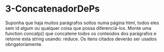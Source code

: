 # 3-ConcatenadorDePs

Suponha que haja muitos parágrafos soltos numa página html, todos eles sem id algum ou qualquer coisa que possa diferenciá-los. Monte uma function concatp() que concatene todos os conteúdos dos parágrafos e retorne esta string usando: reduce. Os itens citados deverão ser usados obrigatoriamente.
